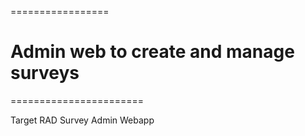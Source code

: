=================

Admin web to create and manage surveys
=======
=======================

Target RAD Survey Admin Webapp
